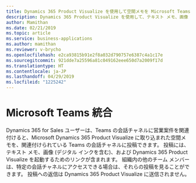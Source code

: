 ```yaml
---
title: Dynamics 365 Product Visualize を使用して空間メモを Microsoft Teams 会話チャネルに投稿
description: Dynamics 365 Product Visualize を使用して、テキスト メモ、画像 (インクを含む)、Dynamics 365 Product Visualize アプリケーションを起動するためのリンクを含む空間メモを Microsoft Teams 会話チャネルに投稿できます。
author: Mamithan
ms.date: 02/21/2019
ms.topic: article
ms.service: business-applications
ms.author: mamithan
ms.reviewer: v-brycho
ms.openlocfilehash: e2ca93815b91e2f8a032d790757e6387c4a1c17e
ms.sourcegitcommit: 921dde7a25596a81c049162eee650d7a2009f17d
ms.translationtype: HT
ms.contentlocale: ja-JP
ms.lasthandoff: 04/29/2019
ms.locfileid: "1225242"
---
```

# <a name="microsoft-teams-integration"></a>Microsoft Teams 統合

Dynamics 365 for Sales ユーザーは、Teams の会話チャネルに営業案件を関連付けると、Microsoft Dynamics 365 Product Visualize に取り込まれた空間メモを、関連付けられている Teams の会話チャネルに投稿できます。 投稿には、テキスト メモ、画像 (デジタル インクを含む)、および Dynamics 365 Product Visualize を起動するためのリンクが含まれます。 組織内の他のチーム メンバーは、特定の会話チャネルにアクセスできる場合は、それらの投稿を見ることができます。 投稿への返信は Dynamics 365 Product Visualize に送信されません。
